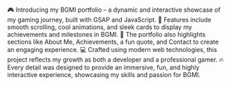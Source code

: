 🎮 Introducing my BGMI portfolio – a dynamic and interactive showcase of my gaming journey, built with GSAP and JavaScript.
🚀 Features include smooth scrolling, cool animations, and sleek cards to display my achievements and milestones in BGMI.
🌟 The portfolio also highlights sections like About Me, Achievements, a fun quote, and Contact to create an engaging experience.
💻 Crafted using modern web technologies, this project reflects my growth as both a developer and a professional gamer.
🔥 Every detail was designed to provide an immersive, fun, and highly interactive experience, showcasing my skills and passion for BGMI.
